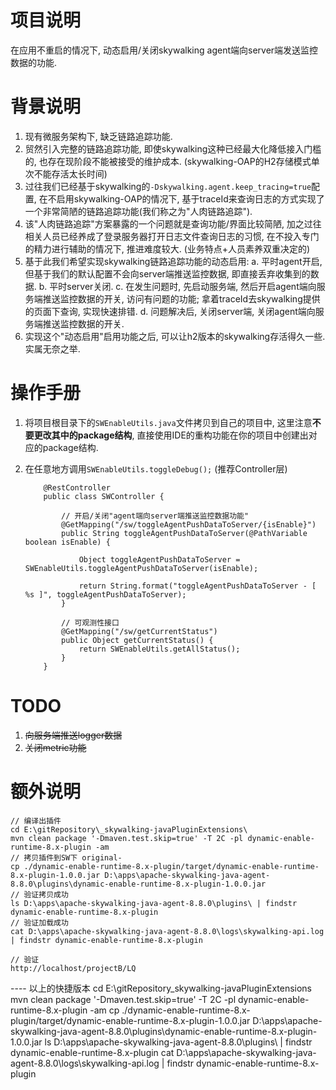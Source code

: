 # 项目说明
在应用不重启的情况下, 动态启用/关闭skywalking agent端向server端发送监控数据的功能.

# 背景说明
1. 现有微服务架构下, 缺乏链路追踪功能. 
2. 贸然引入完整的链路追踪功能, 即使skywalking这种已经最大化降低接入门槛的, 也存在现阶段不能被接受的维护成本. (skywalking-OAP的H2存储模式单次不能存活太长时间)
3. 过往我们已经基于skywalking的`-Dskywalking.agent.keep_tracing=true`配置, 在不启用skywalking-OAP的情况下, 基于traceId来查询日志的方式实现了一个非常简陋的链路追踪功能(我们称之为"人肉链路追踪").
4. 该"人肉链路追踪"方案暴露的一个问题就是查询功能/界面比较简陋, 加之过往相关人员已经养成了登录服务器打开日志文件查询日志的习惯, 在不投入专门的精力进行辅助的情况下, 推进难度较大. (业务特点+人员素养双重决定的)
5. 基于此我们希望实现skywalking链路追踪功能的动态启用: 
	a. 平时agent开启, 但基于我们的默认配置不会向server端推送监控数据, 即直接丢弃收集到的数据.
	b. 平时server关闭.
	c. 在发生问题时, 先启动服务端, 然后开启agent端向服务端推送监控数据的开关, 访问有问题的功能; 拿着traceId去skywalking提供的页面下查询, 实现快速排错.
	d. 问题解决后, 关闭server端, 关闭agent端向服务端推送监控数据的开关.
6. 实现这个"动态启用"启用功能之后, 可以让h2版本的skywalking存活得久一些. 实属无奈之举.	
	
# 操作手册
1. 将项目根目录下的`SWEnableUtils.java`文件拷贝到自己的项目中, 这里注意**不要更改其中的package结构**, 直接使用IDE的重构功能在你的项目中创建出对应的package结构.
2. 在任意地方调用`SWEnableUtils.toggleDebug();` (推荐Controller层)

	```
		@RestController
		public class SWController {
		
			// 开启/关闭"agent端向server端推送监控数据功能"
			@GetMapping("/sw/toggleAgentPushDataToServer/{isEnable}")
			public String toggleAgentPushDataToServer(@PathVariable boolean isEnable) {
		
				Object toggleAgentPushDataToServer = SWEnableUtils.toggleAgentPushDataToServer(isEnable);
		
				return String.format("toggleAgentPushDataToServer - [ %s ]", toggleAgentPushDataToServer);
			}
		
			// 可观测性接口
			@GetMapping("/sw/getCurrentStatus")
			public Object getCurrentStatus() {
				return SWEnableUtils.getAllStatus();
			}
		}	
	```	
	
# TODO
1. <s>向服务端推送logger数据</s>	
2. <s>关闭metric功能</s>



# 额外说明

```
// 编译出插件
cd E:\gitRepository\_skywalking-javaPluginExtensions\
mvn clean package '-Dmaven.test.skip=true' -T 2C -pl dynamic-enable-runtime-8.x-plugin -am
// 拷贝插件到SW下 original-
cp ./dynamic-enable-runtime-8.x-plugin/target/dynamic-enable-runtime-8.x-plugin-1.0.0.jar D:\apps\apache-skywalking-java-agent-8.8.0\plugins\dynamic-enable-runtime-8.x-plugin-1.0.0.jar
// 验证拷贝成功
ls D:\apps\apache-skywalking-java-agent-8.8.0\plugins\ | findstr dynamic-enable-runtime-8.x-plugin
// 验证加载成功
cat D:\apps\apache-skywalking-java-agent-8.8.0\logs\skywalking-api.log | findstr dynamic-enable-runtime-8.x-plugin

// 验证
http://localhost/projectB/LQ
```

---- 以上的快捷版本
cd E:\gitRepository\_skywalking-javaPluginExtensions\
mvn clean package '-Dmaven.test.skip=true' -T 2C -pl dynamic-enable-runtime-8.x-plugin -am
cp ./dynamic-enable-runtime-8.x-plugin/target/dynamic-enable-runtime-8.x-plugin-1.0.0.jar D:\apps\apache-skywalking-java-agent-8.8.0\plugins\dynamic-enable-runtime-8.x-plugin-1.0.0.jar
ls D:\apps\apache-skywalking-java-agent-8.8.0\plugins\ | findstr dynamic-enable-runtime-8.x-plugin
cat D:\apps\apache-skywalking-java-agent-8.8.0\logs\skywalking-api.log | findstr dynamic-enable-runtime-8.x-plugin